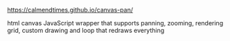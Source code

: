 https://calmendtimes.github.io/canvas-pan/

html canvas JavaScript wrapper that supports 
  panning, zooming, rendering grid, custom drawing and loop that redraws everything
